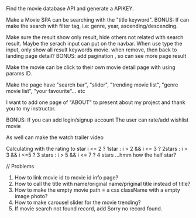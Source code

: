 Find the movie database API and generate a APIKEY.

Make a Movie SPA can be searching with the "title keyword".
BONUS: If can make the search with filter tag, i.e: genre, year, ascending/descending.

Make sure the result show only result, hide others not related with search result. Maybe the serach input can put on the navbar. When use type the input, only show all result keywords movie. when remove, then back to landing page detail?
BONUS: add pagination , so can see more page result

Make the movie can be click to their own movie detail page with using params ID.

Make the page have "search bar", "slider", "trending movie list", "genre movie list", "your favourite"... etc

I want to add one page of "ABOUT" to present about my project and thank you to my instructor.

BONUS:
If you can add login/signup account
The user can rate/add wishlist movie

As well can make the watch trailer video

Calculating with the rating to star
i <= 2 ? 1star : i > 2 && i <= 3 ? 2stars : i > 3 && i <=5 ? 3 stars : i > 5 && i <= 7 ? 4 stars
...hmm how the half star?

// Problems

1. How to link movie id to movie id info page?
2. How to call the title with name/original name/priginal title instead of title?
3. How to make the empty movie path = a css className with a empty image photo?
4. How to make carousel slider for the movie trending?
5. If movie search not found record, add Sorry no record found.
